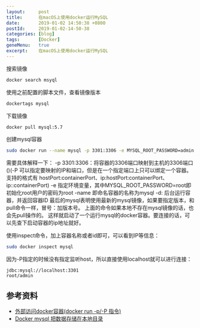 ```yaml
---
layout:     post
title:      在macOS上使用docker运行MySQL
date:       2019-01-02 14:50:38 +0800
postId:     2019-01-02-14-50-38
categories: [blog]
tags:       [Docker]
geneMenu:   true
excerpt:    在macOS上使用docker运行MySQL
---
```


搜索镜像
```bash
docker search msyql
```

使用之前配置的脚本文件，查看镜像版本
```bash
dockertags mysql
```

下载镜像
```bash
docker pull mysql:5.7
```

创建mysql容器
```bash
sudo docker run --name mysql -p 3301:3306 -e MYSQL_ROOT_PASSWORD=admin -d mysql:5.7
```
需要具体解释一下：
-p 3301:3306：将容器的3306端口映射到主机的3306端口()(-P 可以指定要映射的IP和端口，但是在一个指定端口上只可以绑定一个容器。支持的格式有 hostPort:containerPort、ip:hostPort:containerPort、 ip::containerPort)
-e 指定环境变量，其中MYSQL_ROOT_PASSWORD=root即初始化root用户的密码为root 
-name 即命名容器的名称为mysql 
-d: 后台运行容器，并返回容器ID 
最后的mysql表明使用最新的mysql镜像，如果要指定版本，和pull命令一样，冒号：加版本号。 
上面的命令如果本地不存在mysql镜像的话，也会先pull操作的。 
这样就启动了一个运行mysql的docker容器。要连接的话，可以先查下启动容器的ip地址就好。 



使用inspect命令，加上容器名称或者id即可，可以看到IP等信息：
```bash
sudo docker inspect mysql
```

因为-P指定的时候没有指定监听host，所以直接使用localhost就可以进行连接：
```log
jdbc:mysql://localhost:3301
root/admin
```



## 参考资料

* [外部访问docker容器(docker run -p/-P 指令)](https://www.jianshu.com/p/2b424c3bf0f7)
* [Docker mysql 把数据存储在本地目录](https://blog.csdn.net/ataoajuan/article/details/78646581)